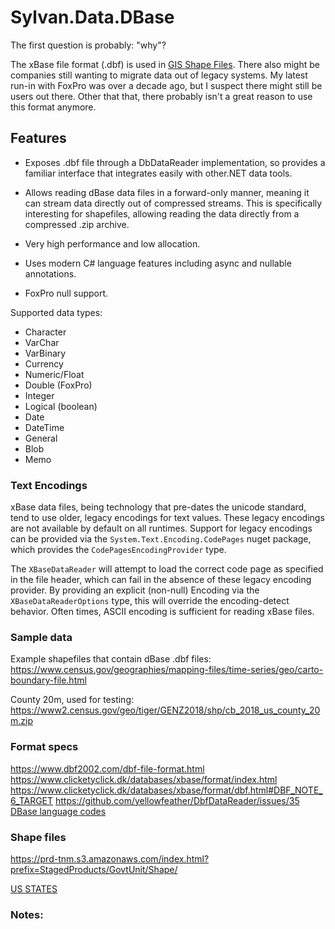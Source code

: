 ﻿# Sylvan.Data.DBase

The first question is probably: "why"?

The xBase file format (.dbf) is used in [GIS Shape Files](https://en.wikipedia.org/wiki/Shapefile).
There also might be companies still wanting to migrate data out of legacy systems.
My latest run-in with FoxPro was over a decade ago, but I suspect there might still be users out there.
Other that that, there probably isn't a great reason to use this format anymore.

## Features

- Exposes .dbf file through a DbDataReader implementation, so provides a familiar
interface that integrates easily with other.NET data tools.

- Allows reading dBase data files in a forward-only manner, meaning it can stream
data directly out of compressed streams. This is specifically interesting for shapefiles, allowing
reading the data directly from a compressed .zip archive.

- Very high performance and low allocation.

- Uses modern C# language features including async and nullable annotations.

- FoxPro null support.

Supported data types:
- Character
- VarChar
- VarBinary
- Currency
- Numeric/Float
- Double (FoxPro)
- Integer
- Logical (boolean)
- Date
- DateTime
- General
- Blob
- Memo

### Text Encodings

xBase data files, being technology that pre-dates the unicode standard, tend to use older, legacy encodings for text values.
These legacy encodings are not available by default on all runtimes. Support for legacy encodings can be provided via the 
`System.Text.Encoding.CodePages` nuget package, which provides the `CodePagesEncodingProvider` type.

The `XBaseDataReader` will attempt to load the correct code page as specified in the file header, which can fail in the absence
of these legacy encoding provider. By providing an explicit (non-null) Encoding via the `XBaseDataReaderOptions` type, this will
override the encoding-detect behavior. Often times, ASCII encoding is sufficient for reading xBase files.

### Sample data
Example shapefiles that contain dBase .dbf files:
https://www.census.gov/geographies/mapping-files/time-series/geo/carto-boundary-file.html

County 20m, used for testing:
https://www2.census.gov/geo/tiger/GENZ2018/shp/cb_2018_us_county_20m.zip

### Format specs
https://www.dbf2002.com/dbf-file-format.html
https://www.clicketyclick.dk/databases/xbase/format/index.html
https://www.clicketyclick.dk/databases/xbase/format/dbf.html#DBF_NOTE_6_TARGET
https://github.com/yellowfeather/DbfDataReader/issues/35
[DBase language codes](https://stackoverflow.com/questions/52590941/how-to-interpret-the-language-driver-name-in-a-dbase-dbf-file)

### Shape files
https://prd-tnm.s3.amazonaws.com/index.html?prefix=StagedProducts/GovtUnit/Shape/

[US STATES](https://catalog.data.gov/dataset/tiger-line-shapefile-2017-nation-u-s-current-state-and-equivalent-national)

### Notes:

